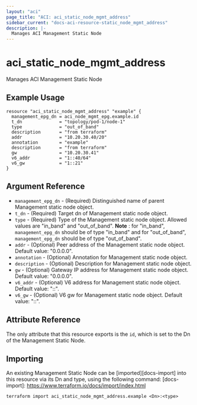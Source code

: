 ```yaml
---
layout: "aci"
page_title: "ACI: aci_static_node_mgmt_address"
sidebar_current: "docs-aci-resource-static_node_mgmt_address"
description: |-
  Manages ACI Management Static Node
---
```


# aci_static_node_mgmt_address

Manages ACI Management Static Node

## Example Usage

```hcl
resource "aci_static_node_mgmt_address" "example" {
  management_epg_dn = aci_node_mgmt_epg.example.id
  t_dn              = "topology/pod-1/node-1"
  type              = "out_of_band"
  description       = "from terraform"
  addr              = "10.20.30.40/20"
  annotation        = "example"
  description       = "from terraform"
  gw                = "10.20.30.41"
  v6_addr           = "1::40/64"
  v6_gw             = "1::21"
}
```

## Argument Reference

- `management_epg_dn` - (Required) Distinguished name of parent Management static node object.
- `t_dn` - (Required) Target dn of Management static node object.
- `type` - (Required) Type of the Management static node object. Allowed values are "in_band" and "out_of_band".
  <strong>Note</strong> : for "in_band", `management_epg_dn` should be of type "in_band" and for "out_of_band", `management_epg_dn` should be of type "out_of_band".
- `addr` - (Optional) Peer address of the Management static node object. Default value: "0.0.0.0".
- `annotation` - (Optional) Annotation for Management static node object.
- `description` - (Optional) Description for Management static node object.
- `gw` - (Optional) Gateway IP address for Management static node object. Default value: "0.0.0.0".
- `v6_addr` - (Optional) V6 address for Management static node object. Default value: "::".
- `v6_gw` - (Optional) V6 gw for Management static node object. Default value: "::".

## Attribute Reference

The only attribute that this resource exports is the `id`, which is set to the
Dn of the Management Static Node.

## Importing

An existing Management Static Node can be [imported][docs-import] into this resource via its Dn and type, using the following command:
[docs-import]: https://www.terraform.io/docs/import/index.html

```
terraform import aci_static_node_mgmt_address.example <Dn>:<type>
```
